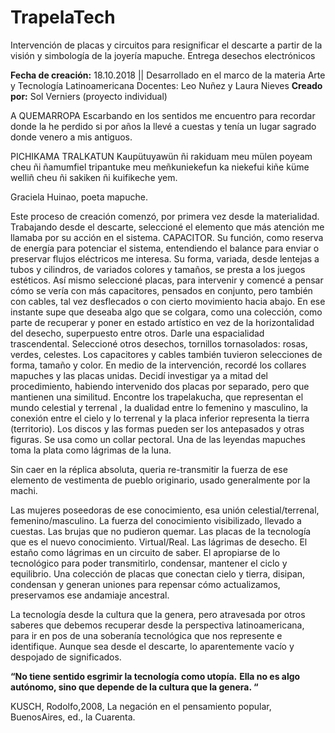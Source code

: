 # TrapelaTech

Intervención de placas y circuitos para resignificar el descarte a partir de la visión y simbología de la joyería mapuche.
Entrega  desechos electrónicos


**Fecha de creación:** 18.10.2018 || Desarrollado en el marco de la materia Arte y Tecnología Latinoamericana Docentes: Leo Nuñez y Laura Nieves
**Creado por:** Sol Verniers (proyecto individual)


A QUEMARROPA
Escarbando en los sentidos
me encuentro
para recordar donde la he perdido
si por años la llevé a cuestas
y tenía un lugar sagrado
donde venero a mis antiguos.

PICHIKAMA TRALKATUN
Kaupütuyawün ñi rakiduam meu
mülen
poyeam cheu ñi ñamumfiel
tripantuke meu meñkuniekefun
ka niekefui kiñe küme welliñ
cheu ñi sakiken ñi kuifikeche yem.

Graciela Huinao, poeta mapuche.






Este proceso de creación comenzó, por primera vez desde la materialidad. Trabajando desde el descarte, seleccioné el elemento que más atención me llamaba por su acción en el sistema. 
CAPACITOR.
Su función, como reserva de energía para potenciar el sistema, entendiendo el balance para enviar o preservar flujos eléctricos me interesa. Su forma, variada, desde lentejas a tubos y cilindros, de variados colores y tamaños, se presta a los juegos estéticos.
Así mismo seleccioné placas, para intervenir y comencé a pensar cómo se vería con más capacitores,  pensados en conjunto, pero también con cables, tal vez desflecados o con cierto movimiento hacia abajo.
En ese instante supe que deseaba algo que se colgara, como una colección, como parte de recuperar y poner en estado artístico en vez de la horizontalidad del desecho, superpuesto entre otros. Darle una espacialidad trascendental.
Seleccioné otros desechos, tornillos tornasolados: rosas, verdes, celestes. Los capacitores y cables también tuvieron selecciones de forma, tamaño y color.
En medio de la intervención, recordé los collares mapuches y las placas unidas.
Decidí investigar ya a mitad del procedimiento, habiendo intervenido dos placas por separado, pero que mantienen una similitud.
Encontre los trapelakucha, que representan el mundo celestial y terrenal , la dualidad entre lo femenino y masculino, la conexión entre el cielo y lo terrenal y la placa inferior representa la tierra (territorio).
Los discos y las formas pueden ser los antepasados y otras figuras.
Se usa como un collar pectoral.
Una de las leyendas mapuches toma la plata como lágrimas de la luna.

Sin caer en la réplica absoluta, queria re-transmitir la fuerza de ese elemento de vestimenta de pueblo originario, usado generalmente por la machi.

Las mujeres poseedoras de ese conocimiento, esa unión celestial/terrenal, femenino/masculino. La fuerza del conocimiento visibilizado, llevado a cuestas.
Las brujas que no pudieron quemar.
Las placas de la tecnología que es el nuevo conocimiento. Virtual/Real. Las lágrimas de desecho. El estaño como lágrimas en un circuito de saber.
El apropiarse de lo tecnológico para poder transmitirlo, condensar, mantener el ciclo y equilibrio.
Una colección de placas que conectan cielo y tierra, disipan, condensan y generan uniones para repensar cómo actualizamos, preservamos ese andamiaje ancestral.

La tecnología desde la cultura que la genera, pero atravesada por otros saberes que debemos recuperar desde la perspectiva latinoamericana, para ir en pos de una soberanía tecnológica que nos represente e identifique. Aunque sea desde el descarte, lo aparentemente vacío y despojado de significados.

**“No tiene sentido esgrimir la tecnología como utopía.**
**Ella no es algo autónomo, sino que depende de la cultura que la genera. “**


KUSCH, Rodolfo,2008, La negación en el pensamiento popular, BuenosAires, ed., la Cuarenta.
